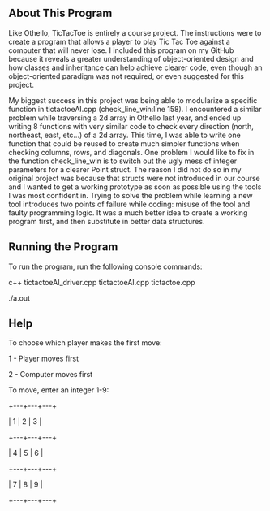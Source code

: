 About This Program
--

Like Othello, TicTacToe is entirely a course project. The instructions were to
create a program that allows a player to play Tic Tac Toe against a computer that
will never lose. I included this program on my GitHub because it reveals a greater
understanding of object-oriented design and how classes and inheritance can help
achieve clearer code, even though an object-oriented paradigm was not required, or even
suggested for this project. 

My biggest success in this project was being able to modularize a specific function in tictactoeAI.cpp 
(check_line_win:line 158). I encountered a similar problem while traversing a 2d array in Othello 
last year, and ended up writing 8 functions with very similar code to check every direction 
(north, northeast, east, etc...) of a 2d array. This time, I was able to write one function that could 
be reused to create much simpler functions when checking columns, rows, and diagonals. One problem I 
would like to fix in the function check_line_win is to switch out the ugly mess of integer parameters
for a clearer Point struct. The reason I did not do so in my original project was because that structs 
were not introduced in our course and I wanted to get a working prototype as soon as possible using the
tools I was most confident in. Trying to solve the problem while learning a new tool introduces two
points of failure while coding: misuse of the tool and faulty programming logic. It was a much better
idea to create a working program first, and then substitute in better data structures.


Running the Program
-

To run the program, run the following console commands:

c++ tictactoeAI_driver.cpp tictactoeAI.cpp tictactoe.cpp

./a.out

Help
-

To choose which player makes the first move:

1 - Player moves first

2 - Computer moves first

To move, enter an integer 1-9:

+---+---+---+

| 1 | 2 | 3 |

+---+---+---+

| 4 | 5 | 6 |

+---+---+---+

| 7 | 8 | 9 |

+---+---+---+
